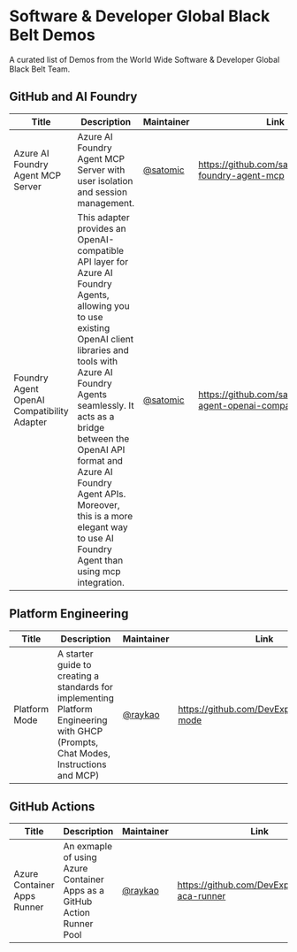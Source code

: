 # Software & Developer Global Black Belt Demos

A curated list of Demos from the World Wide Software & Developer Global Black Belt Team.

## GitHub and AI Foundry
| Title | Description | Maintainer | Link |
|---|---|---|---|
| Azure AI Foundry Agent MCP Server | Azure AI Foundry Agent MCP Server with user isolation and session management. | [@satomic](https://github.com/satomic) | https://github.com/satomic/ai-foundry-agent-mcp |
| Foundry Agent OpenAI Compatibility Adapter | This adapter provides an OpenAI-compatible API layer for Azure AI Foundry Agents, allowing you to use existing OpenAI client libraries and tools with Azure AI Foundry Agents seamlessly. It acts as a bridge between the OpenAI API format and Azure AI Foundry Agent APIs. Moreover, this is a more elegant way to use AI Foundry Agent than using mcp integration. | [@satomic](https://github.com/satomic) | https://github.com/satomic/foundry-agent-openai-compat-adapter |

## Platform Engineering
| Title | Description | Maintainer | Link |
|---|---|---|---|
| Platform Mode | A starter guide to creating a standards for implementing Platform Engineering with GHCP (Prompts, Chat Modes, Instructions and MCP) | [@raykao](https://github.com/raykao) | https://github.com/DevExpGbb/platform-mode |

## GitHub Actions
| Title | Description | Maintainer | Link |
|---|---|---|---|
| Azure Container Apps Runner | An exmaple of using Azure Container Apps as a GitHub Action Runner Pool | [@raykao](https://github.com/raykao) | https://github.com/DevExpGbb/github-aca-runner |
